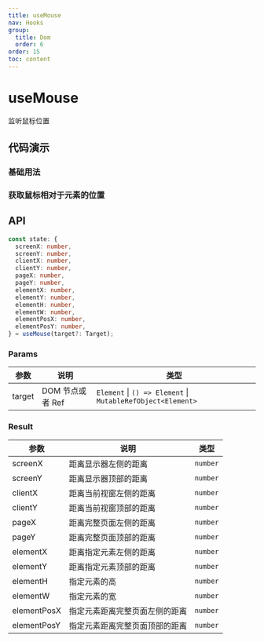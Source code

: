 ```yaml
---
title: useMouse
nav: Hooks
group:
  title: Dom
  order: 6
order: 15
toc: content
---
```


# useMouse

监听鼠标位置

## 代码演示

### 基础用法

<code src="./demo/demo1.tsx"></code>

### 获取鼠标相对于元素的位置

<code src="./demo/demo2.tsx"></code>

## API

```typescript
const state: {
  screenX: number,
  screenY: number,
  clientX: number,
  clientY: number,
  pageX: number,
  pageY: number,
  elementX: number,
  elementY: number,
  elementH: number,
  elementW: number,
  elementPosX: number,
  elementPosY: number,
} = useMouse(target?: Target);
```

### Params

| 参数   | 说明             | 类型                                                        |
| ------ | ---------------- | ----------------------------------------------------------- |
| target | DOM 节点或者 Ref | `Element` \| `() => Element` \| `MutableRefObject<Element>` |

### Result

| 参数        | 说明                           | 类型     |
| ----------- | ------------------------------ | -------- |
| screenX     | 距离显示器左侧的距离           | `number` |
| screenY     | 距离显示器顶部的距离           | `number` |
| clientX     | 距离当前视窗左侧的距离         | `number` |
| clientY     | 距离当前视窗顶部的距离         | `number` |
| pageX       | 距离完整页面左侧的距离         | `number` |
| pageY       | 距离完整页面顶部的距离         | `number` |
| elementX    | 距离指定元素左侧的距离         | `number` |
| elementY    | 距离指定元素顶部的距离         | `number` |
| elementH    | 指定元素的高                   | `number` |
| elementW    | 指定元素的宽                   | `number` |
| elementPosX | 指定元素距离完整页面左侧的距离 | `number` |
| elementPosY | 指定元素距离完整页面顶部的距离 | `number` |
